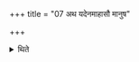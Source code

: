 +++
title = "07 अथ यदेनमाहासौ मानुष"

+++

<details><summary>थिते</summary>

अथ यदेनमाहासौ मानुष इति तदुपोत्थाय दक्षिणेन पाणिना दक्षिणमध्वर्योरंसमन्वारभ्य जपति । सव्येनाग्नीध्रस्य दक्षिणम् । षष्टिश्चाध्वर्यो नवतिश्च पाशा होतारमग्निमन्तरा विचृत्ताः । सिनन्ति पाकमति धीर एत्यृतस्य पन्थामन्वेति होता । अग्निमन्वारभामहे होतृवर्ये पुरोहितम् । येनायन्नुत्तमं स्वर्देवा अङ्गिरसो दिवमिति ७
</details>
